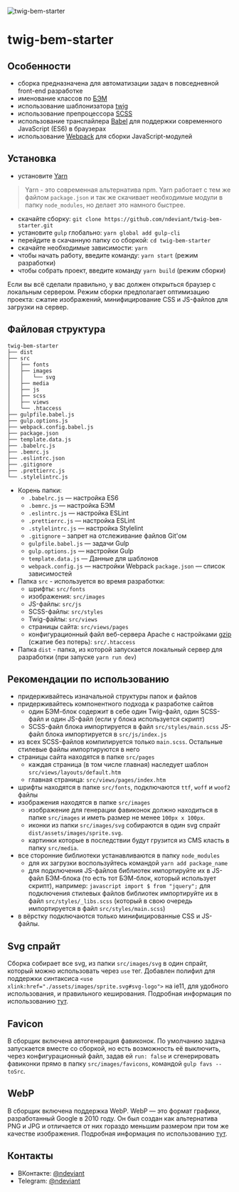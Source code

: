 ![twig-bem-starter](https://i.imgur.com/0AG0txq.png)

# twig-bem-starter

## Особенности

- сборка предназначена для автоматизации задач в повседневной front-end разработке
- именование классов по [БЭМ](https://ru.bem.info/)
- использование шаблонизатора [twig](https://twig.symfony.com/)
- использование препроцессора [SCSS](https://sass-lang.com/)
- использование транспайлера [Babel](https://babeljs.io/) для поддержки современного JavaScript (ES6) в браузерах
- использование [Webpack](https://webpack.js.org/) для сборки JavaScript-модулей

## Установка

- установите [Yarn](https://yarnpkg.com/en/docs/install)

> Yarn - это современная альтернатива npm. Yarn работает с тем же файлом `package.json` и так же скачивает необходимые модули в папку `node_modules`, но делает это намного быстрее.

- скачайте сборку: `git clone https://github.com/ndeviant/twig-bem-starter.git`
- установите `gulp` глобально: `yarn global add gulp-cli`
- перейдите в скачанную папку со сборкой: `cd twig-bem-starter`
- скачайте необходимые зависимости: `yarn`
- чтобы начать работу, введите команду: `yarn start` (режим разработки)
- чтобы собрать проект, введите команду `yarn build` (режим сборки)

Если вы всё сделали правильно, у вас должен открыться браузер с локальным сервером.
Режим сборки предполагает оптимизацию проекта: сжатие изображений, минифицирование CSS и JS-файлов для загрузки на сервер.

## Файловая структура

```
twig-bem-starter
├── dist
├── src
│   ├── fonts
│   ├── images
│   │   └── svg
│   ├── media
│   ├── js
│   ├── scss
│   ├── views
│   └── .htaccess
├── gulpfile.babel.js
├── gulp.options.js
├── webpack.config.babel.js
├── package.json
├── template.data.js
├── .babelrc.js
├── .bemrc.js
├── .eslintrc.json
├── .gitignore
├── .prettierrc.js
└── .stylelintrc.js
```

- Корень папки:
  - `.babelrc.js` — настройка ES6
  - `.bemrc.js` — настройка БЭМ
  - `.eslintrc.js` — настройка ESLint
  - `.prettierrc.js` — настройка ESLint
  - `.stylelintrc.js` — настройка Stylelint
  - `.gitignore` – запрет на отслеживание файлов Git'ом
  - `gulpfile.babel.js` — задачи Gulp
  - `gulp.options.js` — настройки Gulp
  - `template.data.js` — Данные для шаблонов
  - `webpack.config.js` — настройки Webpack `package.json` — список зависимостей
- Папка `src` - используется во время разработки:
  - шрифты: `src/fonts`
  - изображения: `src/images`
  - JS-файлы: `src/js`
  - SCSS-файлы: `src/styles`
  - Twig-файлы: `src/views`
  - страницы сайта: `src/views/pages`
  - конфигурационный файл веб-сервера Apache с настройками [gzip](https://habr.com/ru/post/221849/) (сжатие без потерь): `src/.htaccess`
- Папка `dist` - папка, из которой запускается локальный сервер для разработки (при запуске `yarn run dev`)

## Рекомендации по использованию

- придерживайтесь изначальной структуры папок и файлов
- придерживайтесь компонентного подхода к разработке сайтов
  - один БЭМ-блок содержит в себе один Twig-файл, один SCSS-файл и один JS-файл (если у блока используется скрипт)
  - SCSS-файл блока импортируется в файл `src/styles/main.scss` JS-файл блока импортируется в `src/js/index.js`
- из всех SCSS-файлов компилируется только `main.scss`. Остальные стилевые файлы импортируются в него
- страницы сайта находятся в папке `src/pages`
  - каждая страница (в том числе главная) наследует шаблон `src/views/layouts/default.htm`
  - главная страница: `src/views/pages/index.htm`
- шрифты находятся в папке `src/fonts`, подключаются `ttf`, `woff` и `woof2` файлы
- изображения находятся в папке `src/images`
  - изображение для генерации фавиконок должно находиться в папке `src/images` и иметь размер не менее `100px x 100px`.
  - иконки из папки `src/images/svg` собираются в один svg спрайт `dist/assets/images/sprite.svg`.
  - картинки которые в последствии будут грузится из CMS класть в папку `src/media`.
- все сторонние библиотеки устанавливаются в папку `node_modules`
  - для их загрузки воспользуйтеcь командой `yarn add package_name`
  - для подключения JS-файлов библиотек импортируйте их в JS-файл БЭМ-блока (то есть тот БЭМ-блок, который использует скрипт), например:
    `javascript import $ from "jquery";` для подключения стилевых файлов библиотек импортируйте их в файл `src/styles/_libs.scss` (который в свою очередь импортируется в файл
    `src/styles/main.scss`)
- в вёрстку подключаются только минифицированные CSS и JS-файлы.

## Svg спрайт

Сборка собирает все svg, из папки `src/images/svg` в один спрайт, который можно использовать через `use` тег. Добавлен полифил для поддержки синтаксиса `<use xlink:href="./assets/images/sprite.svg#svg-logo">` на ie11, для удобного использования, и правильного кеширования. Подробная информация по использованию [тут](https://css-tricks.com/svg-sprites-use-better-icon-fonts/).

## Favicon

В сборщик включена автогенерация фавиконок. По умолчанию задача запускается вместе со сборкой, но есть возможность её выключить, через
конфигурационный файл, задав ей `run: false` и сгенерировать фавиконки прямо в папку `src/images/favicons`, командой `gulp favs --toSrc`.

## WebP 

В сборщик включена поддержка WebP. WebP — это формат графики, разработанный Google в 2010 году. Он был создан как альтернатива PNG и JPG и отличается от них гораздо меньшим размером при том же качестве изображения. Подробная информация по использованию [тут](https://vk.com/@vk_it-webp).

## Контакты

- ВКонтакте: [@ndeviant](https://vk.com/ndeviant)
- Telegram: [@ndeviant](https://t-do.ru/ndeviant)
